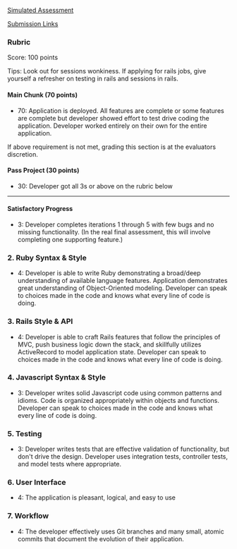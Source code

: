 [Simulated Assessment](https://gist.github.com/stevekinney/82831c5b25029415ce8b#file-simulated-assessment-md)

[Submission Links](https://gist.github.com/rrgayhart/4442c3e701b09ea3dcfd)

### Rubric

Score: 100 points

Tips: Look out for sessions wonkiness. If applying for rails jobs, give yourself a refresher on testing in rails and sessions in rails. 

#### Main Chunk (70 points)

* 70: Application is deployed. All features are complete or some features are complete but developer showed effort to test drive coding the application. Developer worked entirely on their own for the entire application.

If above requirement is not met, grading this section is at the evaluators discretion.

#### Pass Project (30 points)

* 30: Developer got all 3s or above on the rubric below

------

#### Satisfactory Progress

* 3: Developer completes iterations 1 through 5 with few bugs and no missing functionality. (In the real final assessment, this will involve completing one supporting feature.)

### 2. Ruby Syntax & Style

* 4: Developer is able to write Ruby demonstrating a broad/deep understanding of available language features. Application demonstrates great understanding of Object-Oriented modeling. Developer can speak to choices made in the code and knows what every line of code is doing.

### 3. Rails Style & API

* 4: Developer is able to craft Rails features that follow the principles of MVC, push business logic down the stack, and skillfully utilizes ActiveRecord to model application state. Developer can speak to choices made in the code and knows what every line of code is doing.

### 4. Javascript Syntax & Style

* 3: Developer writes solid Javascript code using common patterns and idioms. Code is organized appropriately within objects and functions. Developer can speak to choices made in the code and knows what every line of code is doing.

### 5. Testing

* 3: Developer writes tests that are effective validation of functionality, but don't drive the design. Developer uses integration tests, controller tests, and model tests where appropriate.

### 6. User Interface

* 4: The application is pleasant, logical, and easy to use

### 7. Workflow

* 4: The developer effectively uses Git branches and many small, atomic commits that document the evolution of their application.
